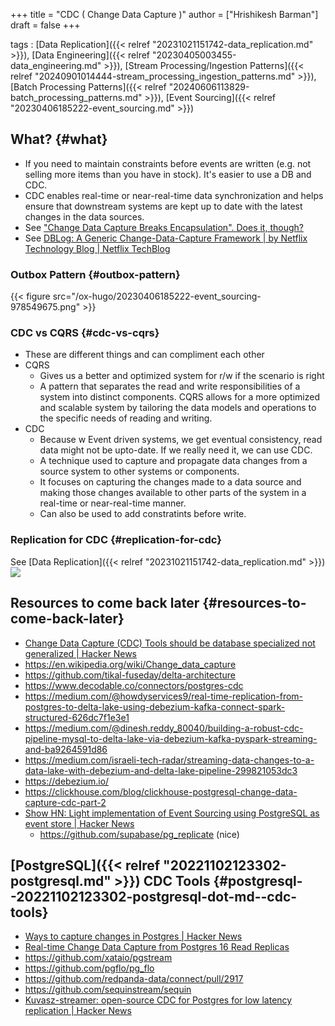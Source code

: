 +++
title = "CDC ( Change Data Capture )"
author = ["Hrishikesh Barman"]
draft = false
+++

tags
: [Data Replication]({{< relref "20231021151742-data_replication.md" >}}), [Data Engineering]({{< relref "20230405003455-data_engineering.md" >}}), [Stream Processing/Ingestion Patterns]({{< relref "20240901014444-stream_processing_ingestion_patterns.md" >}}), [Batch Processing Patterns]({{< relref "20240606113829-batch_processing_patterns.md" >}}), [Event Sourcing]({{< relref "20230406185222-event_sourcing.md" >}})


## What? {#what}

-   If you need to maintain constraints before events are written (e.g. not selling more items than you have in stock). It's easier to use a DB and CDC.
-   CDC enables real-time or near-real-time data synchronization and helps ensure that downstream systems are kept up to date with the latest changes in the data sources.
-   See ["Change Data Capture Breaks Encapsulation". Does it, though?](https://lobste.rs/s/yepcsr/change_data_capture_breaks)
-   See [DBLog: A Generic Change-Data-Capture Framework | by Netflix Technology Blog | Netflix TechBlog](https://netflixtechblog.com/dblog-a-generic-change-data-capture-framework-69351fb9099b)


### Outbox Pattern {#outbox-pattern}

{{< figure src="/ox-hugo/20230406185222-event_sourcing-978549675.png" >}}


### CDC vs CQRS {#cdc-vs-cqrs}

-   These are different things and can compliment each other
-   CQRS
    -   Gives us a better and optimized system for r/w if the scenario is right
    -   A pattern that separates the read and write responsibilities of a system into distinct components. CQRS allows for a more optimized and scalable system by tailoring the data models and operations to the specific needs of reading and writing.
-   CDC
    -   Because w Event driven systems, we get eventual consistency, read data might not be upto-date. If we really need it, we can use CDC.
    -   A technique used to capture and propagate data changes from a source system to other systems or components.
    -   It focuses on capturing the changes made to a data source and making those changes available to other parts of the system in a real-time or near-real-time manner.
    -   Can also be used to add constratints before write.


### Replication for CDC {#replication-for-cdc}

See [Data Replication]({{< relref "20231021151742-data_replication.md" >}})
![](/ox-hugo/20230406185222-event_sourcing-1535234753.png)


## Resources to come back later {#resources-to-come-back-later}

-   [Change Data Capture (CDC) Tools should be database specialized not generalized | Hacker News](https://news.ycombinator.com/item?id=41304830)
-   <https://en.wikipedia.org/wiki/Change_data_capture>
-   <https://github.com/tikal-fuseday/delta-architecture>
-   <https://www.decodable.co/connectors/postgres-cdc>
-   <https://medium.com/@howdyservices9/real-time-replication-from-postgres-to-delta-lake-using-debezium-kafka-connect-spark-structured-626dc7f1e3e1>
-   <https://medium.com/@dinesh.reddy_80040/building-a-robust-cdc-pipeline-mysql-to-delta-lake-via-debezium-kafka-pyspark-streaming-and-ba9264591d86>
-   <https://medium.com/israeli-tech-radar/streaming-data-changes-to-a-data-lake-with-debezium-and-delta-lake-pipeline-299821053dc3>
-   <https://debezium.io/>
-   <https://clickhouse.com/blog/clickhouse-postgresql-change-data-capture-cdc-part-2>
-   [Show HN: Light implementation of Event Sourcing using PostgreSQL as event store | Hacker News](https://news.ycombinator.com/item?id=38084098)
    -   <https://github.com/supabase/pg_replicate> (nice)


## [PostgreSQL]({{< relref "20221102123302-postgresql.md" >}}) CDC Tools {#postgresql--20221102123302-postgresql-dot-md--cdc-tools}

-   [Ways to capture changes in Postgres | Hacker News](https://news.ycombinator.com/item?id=37610899)
-   [Real-time Change Data Capture from Postgres 16 Read Replicas](https://blog.peerdb.io/real-time-change-data-capture-from-postgres-16-read-replicas)
-   <https://github.com/xataio/pgstream>
-   <https://github.com/pgflo/pg_flo>
-   <https://github.com/redpanda-data/connect/pull/2917>
-   <https://github.com/sequinstream/sequin>
-   [Kuvasz-streamer: open-source CDC for Postgres for low latency replication | Hacker News](https://news.ycombinator.com/item?id=42582203)
